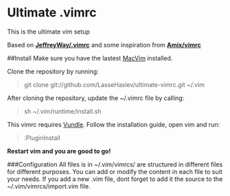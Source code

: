 # Ultimate .vimrc
This is the ultimate vim setup

Based on [**JeffreyWay/.vimrc**](https://gist.github.com/JeffreyWay/6753834) and some inspiration from [**Amix/vimrc**](https://github.com/amix/vimrc)

##Install
Make sure you have the lastest [MacVim](https://code.google.com/p/macvim/) installed.

Clone the repository by running:
> git clone git://github.com/LasseHaslev/ultimate-vimrc.git ~/.vim

After cloning the repository, update the ~/.vimrc file by calling:
> sh ~/.vim/runtime/install.sh

This vimrc requires [Vundle](https://github.com/gmarik/Vundle.vim). Follow the installation guide, open vim and run:
>:PluginInstall

**Restart vim and you are good to go!**

###Configuration
All files is in ~/.vim/vimrcs/ are structured in different files for different purposes.
You can add or modify the content in each file to suit your needs.
If you add a new .vim file, dont forget to add it the source to the ~/.vim/vimrcs/import.vim file.
